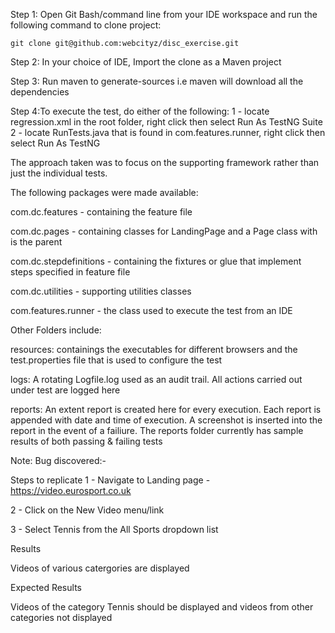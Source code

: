 

Step 1: Open Git Bash/command line from your IDE workspace and run the following command to clone project:

	git clone git@github.com:webcityz/disc_exercise.git
	
Step 2: In your choice of IDE, Import the clone as a Maven project 

Step 3: Run maven to generate-sources  i.e maven will download all the dependencies

Step 4:To execute the test, do either of the following:
1 - locate regression.xml in the root folder, right click then select Run As TestNG Suite
2 - locate RunTests.java that is found in com.features.runner, right click then select Run As TestNG


The approach taken was to focus on the supporting framework rather than just the individual tests.

The following packages were made available:

com.dc.features - containing the feature file

com.dc.pages - containing classes for LandingPage and a Page class with is the parent

com.dc.stepdefinitions - containing the fixtures or glue that implement steps specified in feature file

com.dc.utilities - supporting utilities classes

com.features.runner - the class used to execute the test from an IDE


Other Folders include:

resources: containings the executables for different browsers and the test.properties file that is used to configure the test

logs: A rotating Logfile.log used as an audit trail. All actions carried out under test are logged here

reports: An extent report is created here for every execution. Each report is appended with date and time of execution. A screenshot is inserted into the report in the event of a failiure. The reports folder currently has sample results of both passing & failing tests

Note: Bug discovered:-

Steps to replicate
1 - Navigate to Landing page - https://video.eurosport.co.uk

2 - Click on the New Video menu/link

3 - Select Tennis from the All Sports dropdown list


Results

Videos of various catergories are displayed

Expected Results

Videos of the category Tennis should be displayed and videos from other categories not displayed
